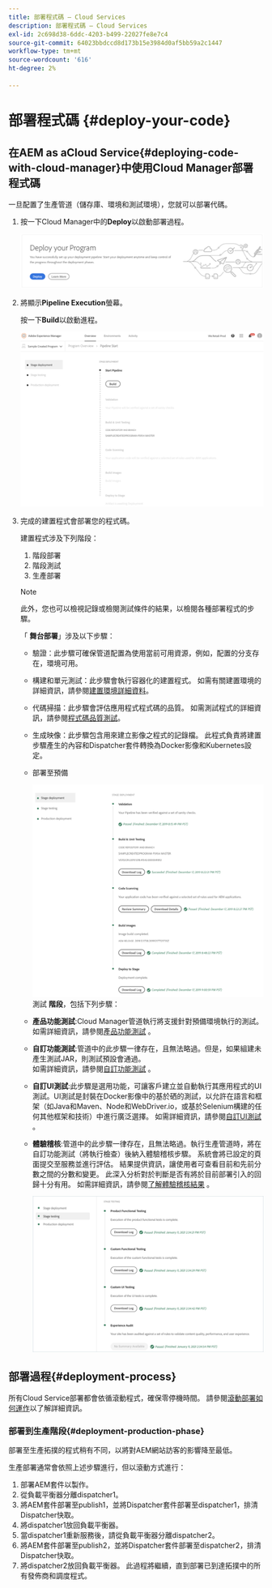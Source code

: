 ```yaml
---
title: 部署程式碼 — Cloud Services
description: 部署程式碼 — Cloud Services
exl-id: 2c698d38-6ddc-4203-b499-22027fe8e7c4
source-git-commit: 64023bbdccd8d173b15e3984d0af5bb59a2c1447
workflow-type: tm+mt
source-wordcount: '616'
ht-degree: 2%

---
```


# 部署程式碼 {#deploy-your-code}

## 在AEM as aCloud Service{#deploying-code-with-cloud-manager}中使用Cloud Manager部署程式碼

一旦配置了生產管道（儲存庫、環境和測試環境），您就可以部署代碼。

1. 按一下Cloud Manager中的&#x200B;**Deploy**&#x200B;以啟動部署過程。

   ![](assets/deploy-code1.png)


1. 將顯示&#x200B;**Pipeline Execution**&#x200B;螢幕。

   按一下&#x200B;**Build**&#x200B;以啟動進程。

   ![](assets/deploy-code2.png)

1. 完成的建置程式會部署您的程式碼。

   建置程式涉及下列階段：

   1. 階段部署
   1. 階段測試
   1. 生產部署

   >[!NOTE]
   >
   >此外，您也可以檢視記錄或檢閱測試條件的結果，以檢閱各種部署程式的步驟。

   「 **舞台部署**」涉及以下步驟：

   * 驗證：此步驟可確保管道配置為使用當前可用資源，例如，配置的分支存在，環境可用。
   * 構建和單元測試：此步驟會執行容器化的建置程式。 如需有關建置環境的詳細資訊，請參閱[建置環境詳細資料](/help/onboarding/getting-access-to-aem-in-cloud/build-environment-details.md)。
   * 代碼掃描：此步驟會評估應用程式程式碼的品質。 如需測試程式的詳細資訊，請參閱[程式碼品質測試](/help/implementing/cloud-manager/code-quality-testing.md)。
   * 生成映像：此步驟包含用來建立影像之程式的記錄檔。 此程式負責將建置步驟產生的內容和Dispatcher套件轉換為Docker影像和Kubernetes設定。
   * 部署至預備

      ![](assets/stage-deployment.png)
   測試 **階段**，包括下列步驟：

   * **產品功能測試**:Cloud Manager管道執行將支援針對預備環境執行的測試。如需詳細資訊，請參閱[產品功能測試](/help/implementing/cloud-manager/functional-testing.md#product-functional-testing) 。

   * **自訂功能測試**:管道中的此步驟一律存在，且無法略過。但是，如果組建未產生測試JAR，則測試預設會通過。\
      如需詳細資訊，請參閱[自訂功能測試](/help/implementing/cloud-manager/functional-testing.md#custom-functional-testing) 。

   * **自訂UI測試**:此步驟是選用功能，可讓客戶建立並自動執行其應用程式的UI測試。UI測試是封裝在Docker影像中的基於硒的測試，以允許在語言和框架（如Java和Maven、Node和WebDriver.io，或基於Selenium構建的任何其他框架和技術）中進行廣泛選擇。
如需詳細資訊，請參閱[自訂UI測試](https://experienceleague.adobe.com/docs/experience-manager-cloud-service/implementing/using-cloud-manager/test-results/functional-testing.html?lang=en#custom-ui-testing) 。


   * **體驗稽核**:管道中的此步驟一律存在，且無法略過。執行生產管道時，將在自訂功能測試（將執行檢查）後納入體驗稽核步驟。 系統會將已設定的頁面提交至服務並進行評估。 結果提供資訊，讓使用者可查看目前和先前分數之間的分數和變更。 此深入分析對於判斷是否有將於目前部署引入的回歸十分有用。
如需詳細資訊，請參閱[了解體驗稽核結果](/help/implementing/cloud-manager/experience-audit-testing.md) 。

      ![](assets/stage-testing.png)





## 部署過程{#deployment-process}

所有Cloud Service部署都會依循滾動程式，確保零停機時間。 請參閱[滾動部署如何運作](https://experienceleague.adobe.com/docs/experience-manager-cloud-service/implementing/deploying/overview.html#how-rolling-deployments-work)以了解詳細資訊。

### 部署到生產階段{#deployment-production-phase}

部署至生產拓撲的程式稍有不同，以將對AEM網站訪客的影響降至最低。

生產部署通常會依照上述步驟進行，但以滾動方式進行：

1. 部署AEM套件以製作。
1. 從負載平衡器分離dispatcher1。
1. 將AEM套件部署至publish1，並將Dispatcher套件部署至dispatcher1，排清Dispatcher快取。
1. 將dispatcher1放回負載平衡器。
1. 當dispatcher1重新服務後，請從負載平衡器分離dispatcher2。
1. 將AEM套件部署至publish2，並將Dispatcher套件部署至dispatcher2，排清Dispatcher快取。
1. 將dispatcher2放回負載平衡器。
此過程將繼續，直到部署已到達拓撲中的所有發佈商和調度程式。
